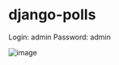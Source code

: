 # django-polls

Login: admin
Password: admin

![image](https://user-images.githubusercontent.com/71830127/228036033-1ea81df3-a205-44d9-beaa-ca3671aca3f7.png)
